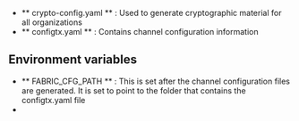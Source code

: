 - ** crypto-config.yaml ** : Used to generate cryptographic material for all organizations
- ** configtx.yaml ** : Contains channel configuration information


## Environment variables

- ** FABRIC_CFG_PATH ** : This is set after the channel configuration files are generated. It is set to point to the folder that contains the configtx.yaml file
-
